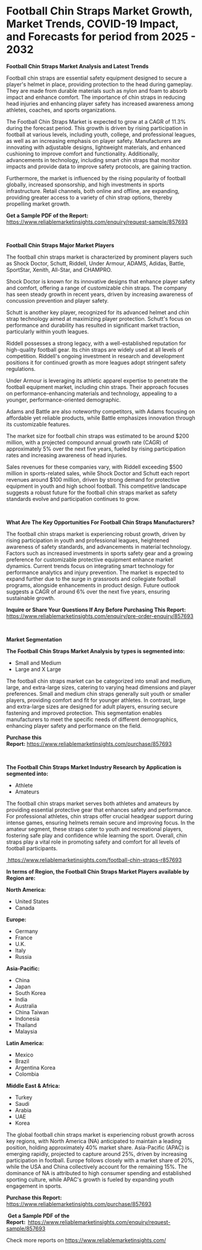 <p><h1>Football Chin Straps Market Growth, Market Trends, COVID-19 Impact, and Forecasts for period from 2025 - 2032</h1></p><p><strong>Football Chin Straps Market Analysis and Latest Trends</strong></p>
<p><p>Football chin straps are essential safety equipment designed to secure a player's helmet in place, providing protection to the head during gameplay. They are made from durable materials such as nylon and foam to absorb impact and enhance comfort. The importance of chin straps in reducing head injuries and enhancing player safety has increased awareness among athletes, coaches, and sports organizations.</p><p>The Football Chin Straps Market is expected to grow at a CAGR of 11.3% during the forecast period. This growth is driven by rising participation in football at various levels, including youth, college, and professional leagues, as well as an increasing emphasis on player safety. Manufacturers are innovating with adjustable designs, lightweight materials, and enhanced cushioning to improve comfort and functionality. Additionally, advancements in technology, including smart chin straps that monitor impacts and provide data to improve safety protocols, are gaining traction.</p><p>Furthermore, the market is influenced by the rising popularity of football globally, increased sponsorship, and high investments in sports infrastructure. Retail channels, both online and offline, are expanding, providing greater access to a variety of chin strap options, thereby propelling market growth.</p></p>
<p><strong>Get a Sample PDF of the Report:&nbsp;</strong> <a href="https://www.reliablemarketinsights.com/enquiry/request-sample/857693?utm_campaign=2609&utm_medium=2&utm_source=Github&utm_content=ia&utm_term=04042025&utm_id=football-chin-straps">https://www.reliablemarketinsights.com/enquiry/request-sample/857693</a></p>
<p>&nbsp;</p>
<p><strong>Football Chin Straps Major Market Players</strong></p>
<p><p>The football chin straps market is characterized by prominent players such as Shock Doctor, Schutt, Riddell, Under Armour, ADAMS, Adidas, Battle, SportStar, Xenith, All-Star, and CHAMPRO. </p><p>Shock Doctor is known for its innovative designs that enhance player safety and comfort, offering a range of customizable chin straps. The company has seen steady growth in recent years, driven by increasing awareness of concussion prevention and player safety. </p><p>Schutt is another key player, recognized for its advanced helmet and chin strap technology aimed at maximizing player protection. Schutt's focus on performance and durability has resulted in significant market traction, particularly within youth leagues. </p><p>Riddell possesses a strong legacy, with a well-established reputation for high-quality football gear. Its chin straps are widely used at all levels of competition. Riddell's ongoing investment in research and development positions it for continued growth as more leagues adopt stringent safety regulations.</p><p>Under Armour is leveraging its athletic apparel expertise to penetrate the football equipment market, including chin straps. Their approach focuses on performance-enhancing materials and technology, appealing to a younger, performance-oriented demographic.</p><p>Adams and Battle are also noteworthy competitors, with Adams focusing on affordable yet reliable products, while Battle emphasizes innovation through its customizable features.</p><p>The market size for football chin straps was estimated to be around $200 million, with a projected compound annual growth rate (CAGR) of approximately 5% over the next five years, fueled by rising participation rates and increasing awareness of head injuries. </p><p>Sales revenues for these companies vary, with Riddell exceeding $500 million in sports-related sales, while Shock Doctor and Schutt each report revenues around $100 million, driven by strong demand for protective equipment in youth and high school football. This competitive landscape suggests a robust future for the football chin straps market as safety standards evolve and participation continues to grow.</p></p>
<p>&nbsp;</p>
<p><strong>What Are The Key Opportunities For Football Chin Straps Manufacturers?</strong></p>
<p><p>The football chin straps market is experiencing robust growth, driven by rising participation in youth and professional leagues, heightened awareness of safety standards, and advancements in material technology. Factors such as increased investments in sports safety gear and a growing preference for customizable protective equipment enhance market dynamics. Current trends focus on integrating smart technology for performance analytics and injury prevention. The market is expected to expand further due to the surge in grassroots and collegiate football programs, alongside enhancements in product design. Future outlook suggests a CAGR of around 6% over the next five years, ensuring sustainable growth.</p></p>
<p><strong>Inquire or Share Your Questions If Any Before Purchasing This Report:</strong> <a href="https://www.reliablemarketinsights.com/enquiry/pre-order-enquiry/857693?utm_campaign=2609&utm_medium=2&utm_source=Github&utm_content=ia&utm_term=04042025&utm_id=football-chin-straps">https://www.reliablemarketinsights.com/enquiry/pre-order-enquiry/857693</a></p>
<p>&nbsp;</p>
<p><strong>Market Segmentation</strong></p>
<p><strong>The Football Chin Straps Market Analysis by types is segmented into:</strong></p>
<p><ul><li>Small and Medium</li><li>Large and X Large</li></ul></p>
<p><p>The football chin straps market can be categorized into small and medium, large, and extra-large sizes, catering to varying head dimensions and player preferences. Small and medium chin straps generally suit youth or smaller players, providing comfort and fit for younger athletes. In contrast, large and extra-large sizes are designed for adult players, ensuring secure fastening and improved protection. This segmentation enables manufacturers to meet the specific needs of different demographics, enhancing player safety and performance on the field.</p></p>
<p><strong>Purchase this Report:&nbsp;</strong><a href="https://www.reliablemarketinsights.com/purchase/857693?utm_campaign=2609&utm_medium=2&utm_source=Github&utm_content=ia&utm_term=04042025&utm_id=football-chin-straps">https://www.reliablemarketinsights.com/purchase/857693</a></p>
<p>&nbsp;</p>
<p><strong>The Football Chin Straps Market Industry Research by Application is segmented into:</strong></p>
<p><ul><li>Athlete</li><li>Amateurs</li></ul></p>
<p><p>The football chin straps market serves both athletes and amateurs by providing essential protective gear that enhances safety and performance. For professional athletes, chin straps offer crucial headgear support during intense games, ensuring helmets remain secure and improving focus. In the amateur segment, these straps cater to youth and recreational players, fostering safe play and confidence while learning the sport. Overall, chin straps play a vital role in promoting safety and comfort for all levels of football participants.</p></p>
<p><a href="https://www.reliablemarketinsights.com/football-chin-straps-r857693?utm_campaign=2609&utm_medium=2&utm_source=Github&utm_content=ia&utm_term=04042025&utm_id=football-chin-straps">&nbsp;https://www.reliablemarketinsights.com/football-chin-straps-r857693</a></p>
<p><strong>In terms of Region, the Football Chin Straps Market Players available by Region are:</strong></p>
<p>
    <p> <strong> North America: </strong>
        <ul>
            <li>United States</li>
            <li>Canada</li>
        </ul>
        </p> 
    <p> <strong> Europe: </strong>
        <ul>
            <li>Germany</li>
            <li>France</li>
            <li>U.K.</li>
            <li>Italy</li>
            <li>Russia</li>
        </ul>
        </p> 
    <p> <strong> Asia-Pacific: </strong>
        <ul>
            <li>China</li>
            <li>Japan</li>
            <li>South Korea</li>
            <li>India</li>
            <li>Australia</li>
            <li>China Taiwan</li>
            <li>Indonesia</li>
            <li>Thailand</li>
            <li>Malaysia</li>
        </ul>
        </p> 
    <p> <strong> Latin America: </strong>
        <ul>
            <li>Mexico</li>
            <li>Brazil</li>
            <li>Argentina Korea</li>
            <li>Colombia</li>
        </ul>
        </p> 
    <p> <strong> Middle East & Africa: </strong>
        <ul>
            <li>Turkey</li>
            <li>Saudi</li>
            <li>Arabia</li>
            <li>UAE</li>
            <li>Korea</li>
        </ul>
    </p>
    </p>
<p><p>The global football chin straps market is experiencing robust growth across key regions, with North America (NA) anticipated to maintain a leading position, holding approximately 40% market share. Asia-Pacific (APAC) is emerging rapidly, projected to capture around 25%, driven by increasing participation in football. Europe follows closely with a market share of 20%, while the USA and China collectively account for the remaining 15%. The dominance of NA is attributed to high consumer spending and established sporting culture, while APAC's growth is fueled by expanding youth engagement in sports.</p></p>
<p><strong>Purchase this Report: </strong><a href="https://www.reliablemarketinsights.com/purchase/857693?utm_campaign=2609&utm_medium=2&utm_source=Github&utm_content=ia&utm_term=04042025&utm_id=football-chin-straps">https://www.reliablemarketinsights.com/purchase/857693</a></p>
<p>&nbsp;<strong>Get a Sample PDF of the Report:&nbsp;&nbsp;</strong><a href="https://www.reliablemarketinsights.com/enquiry/request-sample/857693?utm_campaign=2609&utm_medium=2&utm_source=Github&utm_content=ia&utm_term=04042025&utm_id=football-chin-straps">https://www.reliablemarketinsights.com/enquiry/request-sample/857693</a></p>
<p><strong></strong></p>
<p>Check more reports on <a href="https://www.reliablemarketinsights.com/?utm_campaign=2609&utm_medium=2&utm_source=Github&utm_content=ia&utm_term=04042025&utm_id=football-chin-straps">https://www.reliablemarketinsights.com/</a></p>